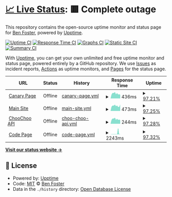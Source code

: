 # [📈 Live Status](https://status.benfoster.dev): <!--live status--> **🟥 Complete outage**

This repository contains the open-source uptime monitor and status page for [Ben Foster](https://benfoster.dev), powered by [Upptime](https://github.com/upptime/upptime).

[![Uptime CI](https://github.com/benfoster04/status/workflows/Uptime%20CI/badge.svg)](https://github.com/benfoster04/status/actions?query=workflow%3A%22Uptime+CI%22)
[![Response Time CI](https://github.com/benfoster04/status/workflows/Response%20Time%20CI/badge.svg)](https://github.com/benfoster04/status/actions?query=workflow%3A%22Response+Time+CI%22)
[![Graphs CI](https://github.com/benfoster04/status/workflows/Graphs%20CI/badge.svg)](https://github.com/benfoster04/status/actions?query=workflow%3A%22Graphs+CI%22)
[![Static Site CI](https://github.com/benfoster04/status/workflows/Static%20Site%20CI/badge.svg)](https://github.com/benfoster04/status/actions?query=workflow%3A%22Static+Site+CI%22)
[![Summary CI](https://github.com/benfoster04/status/workflows/Summary%20CI/badge.svg)](https://github.com/benfoster04/status/actions?query=workflow%3A%22Summary+CI%22)

With [Upptime](https://upptime.js.org), you can get your own unlimited and free uptime monitor and status page, powered entirely by a GitHub repository. We use [Issues](https://github.com/benfoster04/status/issues) as incident reports, [Actions](https://github.com/benfoster04/status/actions) as uptime monitors, and [Pages](https://status.benfoster.dev) for the status page.

<!--start: status pages-->
<!-- This summary is generated by Upptime (https://github.com/upptime/upptime) -->
<!-- Do not edit this manually, your changes will be overwritten -->
<!-- prettier-ignore -->
| URL | Status | History | Response Time | Uptime |
| --- | ------ | ------- | ------------- | ------ |
| <img alt="" src="https://icons.duckduckgo.com/ip3/canary.benfoster.dev.ico" height="13"> [Canary Page](https://canary.benfoster.dev) | Offline | [canary-page.yml](https://github.com/benfoster04/status/commits/HEAD/history/canary-page.yml) | <details><summary><img alt="Response time graph" src="./graphs/canary-page/response-time-week.png" height="20"> 436ms</summary><br><a href="https://status.benfoster.dev/history/canary-page"><img alt="Response time 594" src="https://img.shields.io/endpoint?url=https%3A%2F%2Fraw.githubusercontent.com%2Fbenfoster04%2Fstatus%2FHEAD%2Fapi%2Fcanary-page%2Fresponse-time.json"></a><br><a href="https://status.benfoster.dev/history/canary-page"><img alt="24-hour response time 363" src="https://img.shields.io/endpoint?url=https%3A%2F%2Fraw.githubusercontent.com%2Fbenfoster04%2Fstatus%2FHEAD%2Fapi%2Fcanary-page%2Fresponse-time-day.json"></a><br><a href="https://status.benfoster.dev/history/canary-page"><img alt="7-day response time 436" src="https://img.shields.io/endpoint?url=https%3A%2F%2Fraw.githubusercontent.com%2Fbenfoster04%2Fstatus%2FHEAD%2Fapi%2Fcanary-page%2Fresponse-time-week.json"></a><br><a href="https://status.benfoster.dev/history/canary-page"><img alt="30-day response time 455" src="https://img.shields.io/endpoint?url=https%3A%2F%2Fraw.githubusercontent.com%2Fbenfoster04%2Fstatus%2FHEAD%2Fapi%2Fcanary-page%2Fresponse-time-month.json"></a><br><a href="https://status.benfoster.dev/history/canary-page"><img alt="1-year response time 569" src="https://img.shields.io/endpoint?url=https%3A%2F%2Fraw.githubusercontent.com%2Fbenfoster04%2Fstatus%2FHEAD%2Fapi%2Fcanary-page%2Fresponse-time-year.json"></a></details> | <details><summary><a href="https://status.benfoster.dev/history/canary-page">97.21%</a></summary><a href="https://status.benfoster.dev/history/canary-page"><img alt="All-time uptime 94.79%" src="https://img.shields.io/endpoint?url=https%3A%2F%2Fraw.githubusercontent.com%2Fbenfoster04%2Fstatus%2FHEAD%2Fapi%2Fcanary-page%2Fuptime.json"></a><br><a href="https://status.benfoster.dev/history/canary-page"><img alt="24-hour uptime 80.50%" src="https://img.shields.io/endpoint?url=https%3A%2F%2Fraw.githubusercontent.com%2Fbenfoster04%2Fstatus%2FHEAD%2Fapi%2Fcanary-page%2Fuptime-day.json"></a><br><a href="https://status.benfoster.dev/history/canary-page"><img alt="7-day uptime 97.21%" src="https://img.shields.io/endpoint?url=https%3A%2F%2Fraw.githubusercontent.com%2Fbenfoster04%2Fstatus%2FHEAD%2Fapi%2Fcanary-page%2Fuptime-week.json"></a><br><a href="https://status.benfoster.dev/history/canary-page"><img alt="30-day uptime 99.36%" src="https://img.shields.io/endpoint?url=https%3A%2F%2Fraw.githubusercontent.com%2Fbenfoster04%2Fstatus%2FHEAD%2Fapi%2Fcanary-page%2Fuptime-month.json"></a><br><a href="https://status.benfoster.dev/history/canary-page"><img alt="1-year uptime 97.31%" src="https://img.shields.io/endpoint?url=https%3A%2F%2Fraw.githubusercontent.com%2Fbenfoster04%2Fstatus%2FHEAD%2Fapi%2Fcanary-page%2Fuptime-year.json"></a></details>
| <img alt="" src="https://icons.duckduckgo.com/ip3/benfoster.dev.ico" height="13"> [Main Site](https://benfoster.dev) | Offline | [main-site.yml](https://github.com/benfoster04/status/commits/HEAD/history/main-site.yml) | <details><summary><img alt="Response time graph" src="./graphs/main-site/response-time-week.png" height="20"> 473ms</summary><br><a href="https://status.benfoster.dev/history/main-site"><img alt="Response time 488" src="https://img.shields.io/endpoint?url=https%3A%2F%2Fraw.githubusercontent.com%2Fbenfoster04%2Fstatus%2FHEAD%2Fapi%2Fmain-site%2Fresponse-time.json"></a><br><a href="https://status.benfoster.dev/history/main-site"><img alt="24-hour response time 451" src="https://img.shields.io/endpoint?url=https%3A%2F%2Fraw.githubusercontent.com%2Fbenfoster04%2Fstatus%2FHEAD%2Fapi%2Fmain-site%2Fresponse-time-day.json"></a><br><a href="https://status.benfoster.dev/history/main-site"><img alt="7-day response time 473" src="https://img.shields.io/endpoint?url=https%3A%2F%2Fraw.githubusercontent.com%2Fbenfoster04%2Fstatus%2FHEAD%2Fapi%2Fmain-site%2Fresponse-time-week.json"></a><br><a href="https://status.benfoster.dev/history/main-site"><img alt="30-day response time 475" src="https://img.shields.io/endpoint?url=https%3A%2F%2Fraw.githubusercontent.com%2Fbenfoster04%2Fstatus%2FHEAD%2Fapi%2Fmain-site%2Fresponse-time-month.json"></a><br><a href="https://status.benfoster.dev/history/main-site"><img alt="1-year response time 474" src="https://img.shields.io/endpoint?url=https%3A%2F%2Fraw.githubusercontent.com%2Fbenfoster04%2Fstatus%2FHEAD%2Fapi%2Fmain-site%2Fresponse-time-year.json"></a></details> | <details><summary><a href="https://status.benfoster.dev/history/main-site">97.25%</a></summary><a href="https://status.benfoster.dev/history/main-site"><img alt="All-time uptime 95.06%" src="https://img.shields.io/endpoint?url=https%3A%2F%2Fraw.githubusercontent.com%2Fbenfoster04%2Fstatus%2FHEAD%2Fapi%2Fmain-site%2Fuptime.json"></a><br><a href="https://status.benfoster.dev/history/main-site"><img alt="24-hour uptime 80.72%" src="https://img.shields.io/endpoint?url=https%3A%2F%2Fraw.githubusercontent.com%2Fbenfoster04%2Fstatus%2FHEAD%2Fapi%2Fmain-site%2Fuptime-day.json"></a><br><a href="https://status.benfoster.dev/history/main-site"><img alt="7-day uptime 97.25%" src="https://img.shields.io/endpoint?url=https%3A%2F%2Fraw.githubusercontent.com%2Fbenfoster04%2Fstatus%2FHEAD%2Fapi%2Fmain-site%2Fuptime-week.json"></a><br><a href="https://status.benfoster.dev/history/main-site"><img alt="30-day uptime 99.37%" src="https://img.shields.io/endpoint?url=https%3A%2F%2Fraw.githubusercontent.com%2Fbenfoster04%2Fstatus%2FHEAD%2Fapi%2Fmain-site%2Fuptime-month.json"></a><br><a href="https://status.benfoster.dev/history/main-site"><img alt="1-year uptime 97.31%" src="https://img.shields.io/endpoint?url=https%3A%2F%2Fraw.githubusercontent.com%2Fbenfoster04%2Fstatus%2FHEAD%2Fapi%2Fmain-site%2Fuptime-year.json"></a></details>
| <img alt="" src="https://icons.duckduckgo.com/ip3/benfoster.dev.ico" height="13"> [ChooChoo API](https://benfoster.dev/choochoo/rug-bhm) | Offline | [choo-choo-api.yml](https://github.com/benfoster04/status/commits/HEAD/history/choo-choo-api.yml) | <details><summary><img alt="Response time graph" src="./graphs/choo-choo-api/response-time-week.png" height="20"> 244ms</summary><br><a href="https://status.benfoster.dev/history/choo-choo-api"><img alt="Response time 273" src="https://img.shields.io/endpoint?url=https%3A%2F%2Fraw.githubusercontent.com%2Fbenfoster04%2Fstatus%2FHEAD%2Fapi%2Fchoo-choo-api%2Fresponse-time.json"></a><br><a href="https://status.benfoster.dev/history/choo-choo-api"><img alt="24-hour response time 208" src="https://img.shields.io/endpoint?url=https%3A%2F%2Fraw.githubusercontent.com%2Fbenfoster04%2Fstatus%2FHEAD%2Fapi%2Fchoo-choo-api%2Fresponse-time-day.json"></a><br><a href="https://status.benfoster.dev/history/choo-choo-api"><img alt="7-day response time 244" src="https://img.shields.io/endpoint?url=https%3A%2F%2Fraw.githubusercontent.com%2Fbenfoster04%2Fstatus%2FHEAD%2Fapi%2Fchoo-choo-api%2Fresponse-time-week.json"></a><br><a href="https://status.benfoster.dev/history/choo-choo-api"><img alt="30-day response time 273" src="https://img.shields.io/endpoint?url=https%3A%2F%2Fraw.githubusercontent.com%2Fbenfoster04%2Fstatus%2FHEAD%2Fapi%2Fchoo-choo-api%2Fresponse-time-month.json"></a><br><a href="https://status.benfoster.dev/history/choo-choo-api"><img alt="1-year response time 273" src="https://img.shields.io/endpoint?url=https%3A%2F%2Fraw.githubusercontent.com%2Fbenfoster04%2Fstatus%2FHEAD%2Fapi%2Fchoo-choo-api%2Fresponse-time-year.json"></a></details> | <details><summary><a href="https://status.benfoster.dev/history/choo-choo-api">97.28%</a></summary><a href="https://status.benfoster.dev/history/choo-choo-api"><img alt="All-time uptime 97.29%" src="https://img.shields.io/endpoint?url=https%3A%2F%2Fraw.githubusercontent.com%2Fbenfoster04%2Fstatus%2FHEAD%2Fapi%2Fchoo-choo-api%2Fuptime.json"></a><br><a href="https://status.benfoster.dev/history/choo-choo-api"><img alt="24-hour uptime 80.94%" src="https://img.shields.io/endpoint?url=https%3A%2F%2Fraw.githubusercontent.com%2Fbenfoster04%2Fstatus%2FHEAD%2Fapi%2Fchoo-choo-api%2Fuptime-day.json"></a><br><a href="https://status.benfoster.dev/history/choo-choo-api"><img alt="7-day uptime 97.28%" src="https://img.shields.io/endpoint?url=https%3A%2F%2Fraw.githubusercontent.com%2Fbenfoster04%2Fstatus%2FHEAD%2Fapi%2Fchoo-choo-api%2Fuptime-week.json"></a><br><a href="https://status.benfoster.dev/history/choo-choo-api"><img alt="30-day uptime 99.37%" src="https://img.shields.io/endpoint?url=https%3A%2F%2Fraw.githubusercontent.com%2Fbenfoster04%2Fstatus%2FHEAD%2Fapi%2Fchoo-choo-api%2Fuptime-month.json"></a><br><a href="https://status.benfoster.dev/history/choo-choo-api"><img alt="1-year uptime 97.31%" src="https://img.shields.io/endpoint?url=https%3A%2F%2Fraw.githubusercontent.com%2Fbenfoster04%2Fstatus%2FHEAD%2Fapi%2Fchoo-choo-api%2Fuptime-year.json"></a></details>
| <img alt="" src="https://icons.duckduckgo.com/ip3/code.benfoster.dev.ico" height="13"> [Code Page](https://code.benfoster.dev) | Offline | [code-page.yml](https://github.com/benfoster04/status/commits/HEAD/history/code-page.yml) | <details><summary><img alt="Response time graph" src="./graphs/code-page/response-time-week.png" height="20"> 2243ms</summary><br><a href="https://status.benfoster.dev/history/code-page"><img alt="Response time 552" src="https://img.shields.io/endpoint?url=https%3A%2F%2Fraw.githubusercontent.com%2Fbenfoster04%2Fstatus%2FHEAD%2Fapi%2Fcode-page%2Fresponse-time.json"></a><br><a href="https://status.benfoster.dev/history/code-page"><img alt="24-hour response time 5810" src="https://img.shields.io/endpoint?url=https%3A%2F%2Fraw.githubusercontent.com%2Fbenfoster04%2Fstatus%2FHEAD%2Fapi%2Fcode-page%2Fresponse-time-day.json"></a><br><a href="https://status.benfoster.dev/history/code-page"><img alt="7-day response time 2243" src="https://img.shields.io/endpoint?url=https%3A%2F%2Fraw.githubusercontent.com%2Fbenfoster04%2Fstatus%2FHEAD%2Fapi%2Fcode-page%2Fresponse-time-week.json"></a><br><a href="https://status.benfoster.dev/history/code-page"><img alt="30-day response time 996" src="https://img.shields.io/endpoint?url=https%3A%2F%2Fraw.githubusercontent.com%2Fbenfoster04%2Fstatus%2FHEAD%2Fapi%2Fcode-page%2Fresponse-time-month.json"></a><br><a href="https://status.benfoster.dev/history/code-page"><img alt="1-year response time 561" src="https://img.shields.io/endpoint?url=https%3A%2F%2Fraw.githubusercontent.com%2Fbenfoster04%2Fstatus%2FHEAD%2Fapi%2Fcode-page%2Fresponse-time-year.json"></a></details> | <details><summary><a href="https://status.benfoster.dev/history/code-page">97.32%</a></summary><a href="https://status.benfoster.dev/history/code-page"><img alt="All-time uptime 94.81%" src="https://img.shields.io/endpoint?url=https%3A%2F%2Fraw.githubusercontent.com%2Fbenfoster04%2Fstatus%2FHEAD%2Fapi%2Fcode-page%2Fuptime.json"></a><br><a href="https://status.benfoster.dev/history/code-page"><img alt="24-hour uptime 81.26%" src="https://img.shields.io/endpoint?url=https%3A%2F%2Fraw.githubusercontent.com%2Fbenfoster04%2Fstatus%2FHEAD%2Fapi%2Fcode-page%2Fuptime-day.json"></a><br><a href="https://status.benfoster.dev/history/code-page"><img alt="7-day uptime 97.32%" src="https://img.shields.io/endpoint?url=https%3A%2F%2Fraw.githubusercontent.com%2Fbenfoster04%2Fstatus%2FHEAD%2Fapi%2Fcode-page%2Fuptime-week.json"></a><br><a href="https://status.benfoster.dev/history/code-page"><img alt="30-day uptime 99.38%" src="https://img.shields.io/endpoint?url=https%3A%2F%2Fraw.githubusercontent.com%2Fbenfoster04%2Fstatus%2FHEAD%2Fapi%2Fcode-page%2Fuptime-month.json"></a><br><a href="https://status.benfoster.dev/history/code-page"><img alt="1-year uptime 97.32%" src="https://img.shields.io/endpoint?url=https%3A%2F%2Fraw.githubusercontent.com%2Fbenfoster04%2Fstatus%2FHEAD%2Fapi%2Fcode-page%2Fuptime-year.json"></a></details>

<!--end: status pages-->

[**Visit our status website →**](https://status.benfoster.dev)

## 📄 License

- Powered by: [Upptime](https://github.com/upptime/upptime)
- Code: [MIT](./LICENSE) © [Ben Foster](https://benfoster.dev)
- Data in the `./history` directory: [Open Database License](https://opendatacommons.org/licenses/odbl/1-0/)
